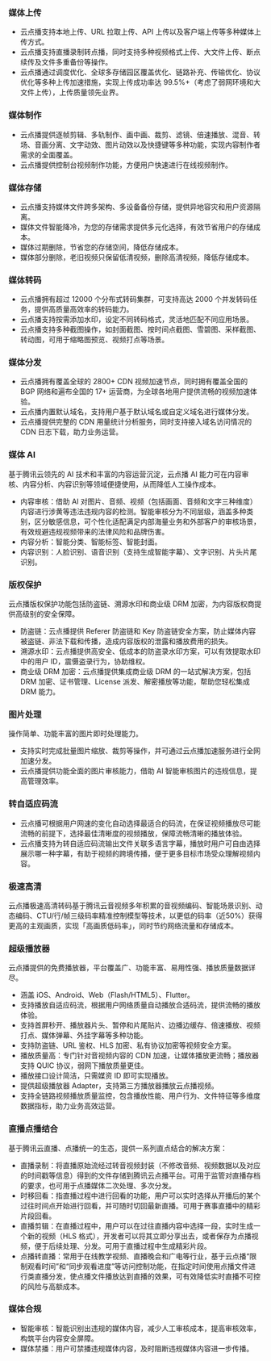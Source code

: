 ### 媒体上传
- 云点播支持本地上传、URL 拉取上传、API 上传以及客户端上传等多种媒体上传方式。
- 云点播支持直播录制转点播，同时支持多种视频格式上传、大文件上传、断点续传及文件多重备份等操作。
- 云点播通过调度优化、全球多存储园区覆盖优化、链路补充、传输优化、协议优化等多种上传加速措施，实现上传成功率达 99.5%+（考虑了弱网环境和大文件上传），上传质量领先业界。

### 媒体制作
- 云点播提供逐帧剪辑、多轨制作、画中画、裁剪、滤镜、倍速播放、混音、转场、音画分离、文字动效、图片动效以及快捷键等多种功能，实现内容制作者需求的全面覆盖。
- 云点播提供控制台视频制作功能，方便用户快速进行在线视频制作。

### 媒体存储
- 云点播支持媒体文件跨多架构、多设备备份存储，提供异地容灾和用户资源隔离。
- 媒体文件智能降冷，为您的存储需求提供多元化选择，有效节省用户的存储成本。
- 媒体过期删除，节省您的存储空间，降低存储成本。
- 媒体部分删除，老旧视频只保留低清视频，删除高清视频，降低存储成本。

### 媒体转码
- 云点播拥有超过 12000 个分布式转码集群，可支持高达 2000 个并发转码任务，提供高质量高效率的转码能力。
- 云点播支持按需添加水印，设定不同转码格式，灵活地匹配不同应用场景。
- 云点播支持多种截图操作，如封面截图、按时间点截图、雪碧图、采样截图、转动图，可用于缩略图预览、视频打点等场景。

### 媒体分发
- 云点播拥有覆盖全球的 2800+ CDN 视频加速节点，同时拥有覆盖全国的 BGP 网络和遍布全国的 17+ 运营商，为全球各地用户提供流畅的视频加速体验。
- 云点播内置默认域名，支持用户基于默认域名或自定义域名进行媒体分发。
- 云点播提供完整的 CDN 用量统计分析服务，同时支持接入域名访问情况的 CDN 日志下载，助力业务运营。

### 媒体 AI
基于腾讯云领先的 AI 技术和丰富的内容运营沉淀，云点播 AI 能力可在内容审核、内容分析、内容识别等领域便捷使用，从而降低人工操作成本。
- 内容审核：借助 AI 对图片、音频、视频（包括画面、音频和文字三种维度）内容进行涉黄等违法违规内容的检测。智能审核分为不同层级，涵盖多种类别，区分敏感信息，可个性化适配满足内部海量业务和外部客户的审核场景，有效规避违规视频带来的法律风险和品牌伤害。
- 内容分析：智能分类、智能标签、智能封面。
- 内容识别：人脸识别、语音识别（支持生成智能字幕）、文字识别、片头片尾识别。

### 版权保护
云点播版权保护功能包括防盗链、溯源水印和商业级 DRM 加密，为内容版权商提供高级别的安全保障。
- 防盗链：云点播提供 Referer 防盗链和 Key 防盗链安全方案，防止媒体内容被盗链、非法下载和传播，造成内容版权的泄露和播放费用的损失。
- 溯源水印：云点播提供高安全、低成本的防盗录水印方案，可以有效提取水印中的用户 ID，震慑盗录行为，协助维权。
- 商业级 DRM 加密：云点播提供集成商业级 DRM 的一站式解决方案，包括 DRM 加密、证书管理、License 派发、解密播放等功能，帮助您轻松集成 DRM 能力。

### 图片处理
操作简单、功能丰富的图片即时处理能力。
- 支持实时完成批量图片缩放、裁剪等操作，并可通过云点播加速服务进行全网加速分发。
- 云点播提供功能全面的图片审核能力，借助 AI 智能审核图片的违规信息，提高管理效率。

### 转自适应码流
- 云点播可根据用户网速的变化自动选择最适合的码流，在保证视频播放尽可能流畅的前提下，选择最佳清晰度的视频播放，保障流畅清晰的播放体验。
- 云点播支持为转自适应码流输出文件关联多语言字幕，播放时用户可自由选择展示哪一种字幕，有助于视频的跨境传播，便于更多目标市场受众理解视频内容。

### 极速高清
云点播极速高清转码基于腾讯云音视频多年积累的音视频编码、智能场景识别、动态编码、CTU/行/帧三级码率精准控制模型等技术，以更低的码率（近50%）获得更高的主观画质，实现「高画质低码率」，同时节约网络流量和存储成本。

### 超级播放器
云点播提供的免费播放器，平台覆盖广、功能丰富、易用性强、播放质量数据详尽。
- 涵盖 iOS、Android、Web（Flash/HTML5）、Flutter。
- 支持播放自适应码流，根据用户网络质量自动播放合适码流，提供流畅的播放体验。
- 支持首屏秒开、播放器片头、暂停和片尾贴片、边播边缓存、倍速播放、视频打点、媒体弹幕、外挂字幕等多种功能。
- 支持防盗链、URL 鉴权、HLS 加密、私有协议加密等视频安全方案。
- 播放质量高：专门针对音视频内容的 CDN 加速，让媒体播放更流畅；播放器支持 QUIC 协议，弱网下播放质量更佳。
- 播放接口设计简洁，只需媒资 ID 即可实现播放。
- 提供超级播放器 Adapter，支持第三方播放器播放云点播视频。
- 支持全链路视频播放质量监控，包含播放性能、用户行为、文件特征等多维度数据指标，助力业务高效运营。

### 直播点播结合
基于腾讯云直播、点播统一的生态，提供一系列直点结合的解决方案：
- 直播录制：将直播原始流经过转音视频封装（不修改音频、视频数据以及对应的时间戳等信息）得到的文件存储到腾讯云点播平台。可用于监管对直播存档的要求，也可用于点播媒体二次处理、多次分发。
- 时移回看：指直播过程中进行回看的功能，用户可以实时选择从开播后的某个过往时间点开始进行回看，并可随时切回最新直播。可用于赛事直播中的精彩片段回看。
- 直播剪辑：在直播过程中，用户可以在过往直播内容中选择一段，实时生成一个新的视频（HLS 格式），开发者可以将其立即分享出去，或者保存为点播视频，便于后续处理、分发。可用于直播过程中生成精彩片段。
- 点播转直播：常用于在线教学视频、直播晚会和广电等行业，基于云点播“限制观看时间”和“同步观看进度”等访问控制功能，在指定时间使用点播文件进行类直播分发，使点播文件播放达到直播的效果，可有效降低实时直播不可控的风险与高额成本。

### 媒体合规
- 智能审核：智能识别出违规的媒体内容，减少人工审核成本，提高审核效率，构筑平台内容安全屏障。
- 媒体禁播：用户可禁播违规媒体内容，及时阻断违规媒体内容进一步传播。

